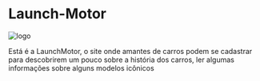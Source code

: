 # Launch-Motor
![logo](https://user-images.githubusercontent.com/125297231/235001827-55b2b968-895f-40d6-920d-61670e013436.PNG)

Está é a LaunchMotor, o site onde amantes de carros podem se cadastrar para descobrirem um pouco sobre a história dos carros, ler algumas informações sobre alguns modelos icônicos
